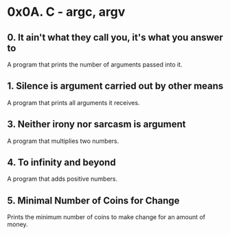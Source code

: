 # 0x0A. C - argc, argv

## 0. It ain't what they call you, it's what you answer to
A program that prints the number of arguments passed into it.

## 1. Silence is argument carried out by other means
A program that prints all arguments it receives.

## 3. Neither irony nor sarcasm is argument
A program that multiplies two numbers.

## 4. To infinity and beyond
A program that adds positive numbers.

## 5. Minimal Number of Coins for Change
Prints the minimum number of coins to make change for an amount of money.